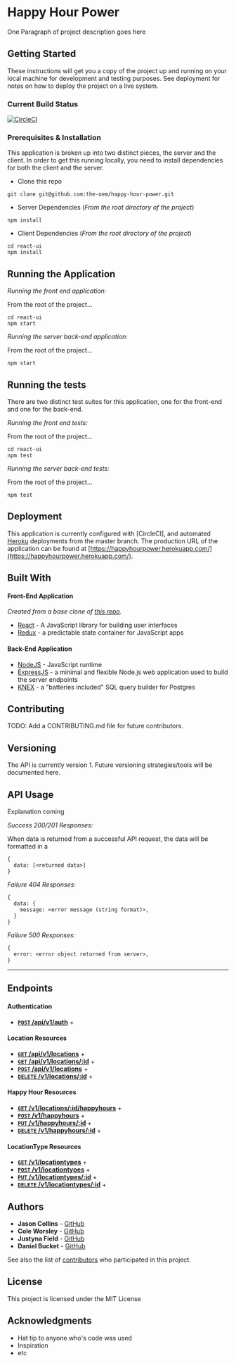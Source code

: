 # Happy Hour Power

One Paragraph of project description goes here

## Getting Started

These instructions will get you a copy of the project up and running on your local machine for development and testing purposes. See deployment for notes on how to deploy the project on a live system.

### Current Build Status

[![CircleCI](https://circleci.com/gh/the-oem/happy-hour-power/tree/master.svg?style=svg)](https://circleci.com/gh/the-oem/happy-hour-power/tree/master)

### Prerequisites & Installation

This application is broken up into two distinct pieces, the server and the client. In order to get this running locally, you need to install dependencies for both the client and the server.

* Clone this repo
```
git clone git@github.com:the-oem/happy-hour-power.git
```

* Server Dependencies (_From the root directory of the project_)
```
npm install
```

* Client Dependencies (_From the root directory of the project_)
```
cd react-ui
npm install
```

## Running the Application

_Running the front end application:_

From the root of the project...
```
cd react-ui
npm start
```

_Running the server back-end application:_

From the root of the project...
```
npm start
```

## Running the tests

There are two distinct test suites for this application, one for the front-end and one for the back-end.

_Running the front end tests:_

From the root of the project...
```
cd react-ui
npm test
```

_Running the server back-end tests:_

From the root of the project...
```
npm test
```

## Deployment

This application is currently configured with [CircleCI], and automated [Heroku](https://www.heroku.com/) deployments from the master branch. The production URL of the application can be found at [https://happyhourpower.herokuapp.com/](https://happyhourpower.herokuapp.com/).

## Built With

#### Front-End Application
_Created from a base clone of [this repo](https://github.com/mars/heroku-cra-node)._
* [React](https://facebook.github.io/react/) - A JavaScript library for building user interfaces
* [Redux](http://redux.js.org/) - a predictable state container for JavaScript apps

#### Back-End Application
* [NodeJS](https://nodejs.org/en/) - JavaScript runtime
* [ExpressJS](https://expressjs.com/) - a minimal and flexible Node.js web application used to build the server endpoints
* [KNEX](http://knexjs.org/) - a "batteries included" SQL query builder for Postgres

## Contributing

TODO: Add a CONTRIBUTING.md file for future contributors.

## Versioning

The API is currently version 1. Future versioning strategies/tools will be documented here.

## API Usage
Explanation coming

*Success 200/201 Responses:*

When data is returned from a successful API request, the data will be formatted in a
```
{
  data: [<returned data>]
}
```

*Failure 404 Responses:*
```
{
  data: {
    message: <error message (string format)>,
  }
}
```
*Failure 500 Responses:*
```
{
  error: <error object returned from server>,
}
```

---

## Endpoints

#### Authentication
- **[<code>POST</code> /api/v1/auth]()** +

#### Location Resources

- **[<code>GET</code> /api/v1/locations]()** +
- **[<code>GET</code> /api/v1/locations/:id]()** +
- **[<code>POST</code> /api/v1/locations]()** +
- **[<code>DELETE</code> /v1/locations/:id]()** +

#### Happy Hour Resources

- **[<code>GET</code> /v1/locations/:id/happyhours]()** +
- **[<code>POST</code> /v1/happyhours]()** +
- **[<code>PUT</code> /v1/happyhours/:id]()** +
- **[<code>DELETE</code> /v1/happyhours/:id]()** +

#### LocationType Resources

- **[<code>GET</code> /v1/locationtypes]()** +
- **[<code>POST</code> /v1/locationtypes]()** +
- **[<code>PUT</code> /v1/locationtypes/:id]()** +
- **[<code>DELETE</code> /v1/locationtypes/:id]()** +

## Authors

* **Jason Collins** - [GitHub](https://github.com/the-oem)
* **Cole Worsley** - [GitHub](https://github.com/coleworsley)
* **Justyna Field** - [GitHub](https://github.com/JustynaField)
* **Daniel Bucket** - [GitHub](https://github.com/danielbucket)

See also the list of [contributors](https://github.com/the-oem/happy-hour-power/graphs/contributors) who participated in this project.

## License

This project is licensed under the MIT License

## Acknowledgments

* Hat tip to anyone who's code was used
* Inspiration
* etc
